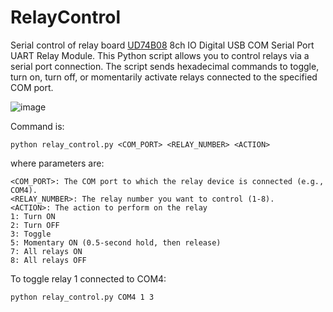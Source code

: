 # RelayControl
Serial control of relay board [UD74B08](https://eletechsups.com/others-c-2_3_24/ud74b08-dc-24v-8ch-io-digital-collector-usb-com-serial-port-uart-relay-module-p-1045.html) 8ch IO Digital USB COM Serial Port UART Relay Module.
This Python script allows you to control relays via a serial port connection. The script sends hexadecimal commands to toggle, turn on, turn off, or momentarily activate relays connected to the specified COM port.

![image](https://github.com/user-attachments/assets/77013d49-43e4-4aae-b7c6-066d80173c6c)

Command is:
```
python relay_control.py <COM_PORT> <RELAY_NUMBER> <ACTION>
```

where parameters are:
```
<COM_PORT>: The COM port to which the relay device is connected (e.g., COM4).
<RELAY_NUMBER>: The relay number you want to control (1-8).
<ACTION>: The action to perform on the relay
1: Turn ON
2: Turn OFF
3: Toggle
5: Momentary ON (0.5-second hold, then release)
7: All relays ON
8: All relays OFF
```

To toggle relay 1 connected to COM4:
```
python relay_control.py COM4 1 3
```

